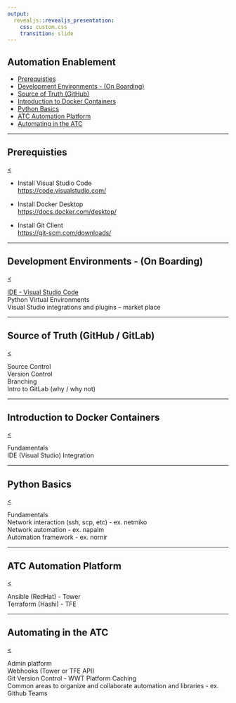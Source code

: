 ```yaml
---
output:
  revealjs::revealjs_presentation:
    css: custom.css
    transition: slide
---
```


## Automation Enablement

* [Prerequisties](#/1)
* [Development Environments - (On Boarding)](#/2)
* [Source of Truth (GitHub)](#/3)
* [Introduction to Docker Containers](#/4)
* [Python Basics](#/5)
* [ATC Automation Platform](#/6)
* [Automating in the ATC](#/7)

---

## Prerequisties

[<](#/)

* Install Visual Studio Code\
https://code.visualstudio.com/

* Install Docker Desktop\
https://docs.docker.com/desktop/

* Install Git Client\
https://git-scm.com/downloads/

---

## Development Environments - (On Boarding)

[<](#/)

[IDE - Visual Studio Code](session1.md)\
Python Virtual Environments\
Visual Studio integrations and plugins – market place

---

## Source of Truth (GitHub / GitLab)

[<](#/)

Source Control\
Version Control\
Branching\
Intro to GitLab (why / why not)

---

## Introduction to Docker Containers

[<](#/)

Fundamentals\
IDE (Visual Studio) Integration

---

## Python Basics

[<](#/)

Fundamentals\
Network interaction (ssh, scp, etc) - ex. netmiko\
Network automation - ex. napalm\
Automation framework - ex. nornir

---

## ATC Automation Platform

[<](#/)

Ansible (RedHat) - Tower\
Terraform (Hashi) - TFE

---

## Automating in the ATC

[<](#/)

Admin platform\
Webhooks (Tower or TFE API)\
Git Version Control - WWT Platform Caching\
Common areas to organize and collaborate automation and libraries - ex. Github Teams
